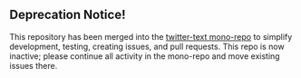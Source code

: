 ## Deprecation Notice!

This repository has been merged into the [twitter-text mono-repo](https://github.com/twitter/twitter-text) to simplify development, testing, creating issues, and pull requests. This repo is now inactive; please continue all activity in the mono-repo and move existing issues there.


